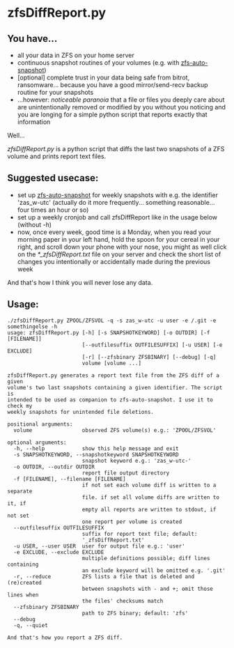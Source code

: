 # zfsDiffReport.py

## You have...

- all your data in ZFS on your home server
- continuous snapshot routines of your volumes (e.g. with [zfs-auto-snapshot](https://github.com/zfsonlinux/zfs-auto-snapshot))
- [optional] complete trust in your data being safe from bitrot, ransomware... because you have a good mirror/send-recv backup routine for your snapshots
- ...however: *noticeable paranoia* that a file or files you deeply care about are unintentionally removed or modified by you without you noticing and you are longing for a simple python script that reports exactly that information

Well...

*zfsDiffReport.py* is a python script that diffs the last two snapshots of a ZFS volume and prints report text files.

## Suggested usecase:

- set up [zfs-auto-snapshot](https://github.com/zfsonlinux/zfs-auto-snapshot) for weekly snapshots with e.g. the identifier 'zas_w-utc' (actually do it more frequently... something reasonable... four times an hour or so)
- set up a weekly cronjob and call zfsDiffReport like in the usage below (without -h)
- now, once every week, good time is a Monday, when you read your morning paper in your left hand, hold the spoon for your cereal in your right, and scroll down your phone with your nose, you might as well click on the *\*_zfsDiffReport.txt* file on your server and check the short list of changes you intentionally or accidentally made during the previous week

And that's how I think you will never lose any data.

## Usage:

```
./zfsDiffReport.py ZPOOL/ZFSVOL -q -s zas_w-utc -u user -e /.git -e somethingelse -h
usage: zfsDiffReport.py [-h] [-s SNAPSHOTKEYWORD] [-o OUTDIR] [-f [FILENAME]]
                        [--outfilesuffix OUTFILESUFFIX] [-u USER] [-e EXCLUDE]
                        [-r] [--zfsbinary ZFSBINARY] [--debug] [-q]
                        volume [volume ...]

zfsDiffReport.py generates a report text file from the ZFS diff of a given
volume's two last snapshots containing a given identifier. The script is
intended to be used as companion to zfs-auto-snapshot. I use it to check my
weekly snapshots for unintended file deletions.

positional arguments:
  volume                observed ZFS volume(s) e.g.: 'ZPOOL/ZFSVOL'

optional arguments:
  -h, --help            show this help message and exit
  -s SNAPSHOTKEYWORD, --snapshotkeyword SNAPSHOTKEYWORD
                        snapshot keyword e.g.: 'zas_w-utc-'
  -o OUTDIR, --outdir OUTDIR
                        report file output directory
  -f [FILENAME], --filename [FILENAME]
                        if not set each volume diff is written to a separate
                        file. if set all volume diffs are written to it, if
                        empty all reports are written to stdout, if not set
                        one report per volume is created
  --outfilesuffix OUTFILESUFFIX
                        suffix for report text file; default:
                        '_zfsDiffReport.txt'
  -u USER, --user USER  user for output file e.g.: 'user'
  -e EXCLUDE, --exclude EXCLUDE
                        multiple definitions possible; diff lines containing
                        an exclude keyword will be omitted e.g. '.git'
  -r, --reduce          ZFS lists a file that is deleted and (re)created
                        between snapshots with - and +; omit those lines when
                        the files' checksums match
  --zfsbinary ZFSBINARY
                        path to ZFS binary; default: 'zfs'
  --debug
  -q, --quiet

And that's how you report a ZFS diff.
```
